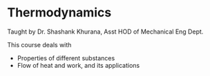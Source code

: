 # Thermodynamics

Taught by Dr. Shashank Khurana, Asst HOD of Mechanical Eng Dept.

This course deals with 

- Properties of different substances
- Flow of heat and work, and its applications
